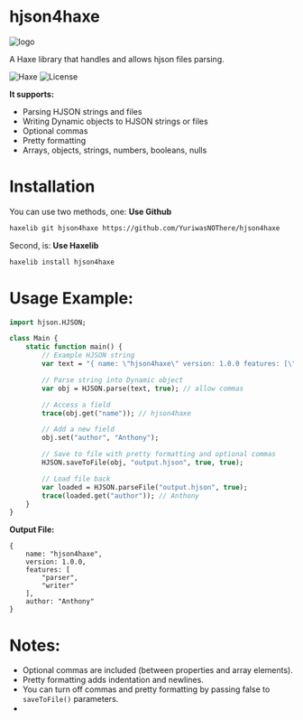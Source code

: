 # hjson4haxe
![logo](https://github.com/YuriwasNOThere/hjson4haxe/blob/main/logobetter.png)

A Haxe library that handles and allows hjson files parsing.

   ![Haxe](https://img.shields.io/badge/haxe-4.3.4-blue)
   ![License](https://img.shields.io/badge/license-MIT-green)

**It supports:**
- Parsing HJSON strings and files
- Writing Dynamic objects to HJSON strings or files
- Optional commas
- Pretty formatting
- Arrays, objects, strings, numbers, booleans, nulls

# Installation
You can use two methods, one:
**Use Github**
```bash
haxelib git hjson4haxe https://github.com/YuriwasNOThere/hjson4haxe
```
Second, is:
**Use Haxelib**
```bash
haxelib install hjson4haxe
```

# Usage Example:
```hx
import hjson.HJSON;

class Main {
    static function main() {
        // Example HJSON string
        var text = "{ name: \"hjson4haxe\" version: 1.0.0 features: [\"parser\" \"writer\"] }";

        // Parse string into Dynamic object
        var obj = HJSON.parse(text, true); // allow commas

        // Access a field
        trace(obj.get("name")); // hjson4haxe

        // Add a new field
        obj.set("author", "Anthony");

        // Save to file with pretty formatting and optional commas
        HJSON.saveToFile(obj, "output.hjson", true, true);

        // Load file back
        var loaded = HJSON.parseFile("output.hjson", true);
        trace(loaded.get("author")); // Anthony
    }
}
```
**Output File:**
```hjson
{
    name: "hjson4haxe",
    version: 1.0.0,
    features: [
        "parser",
        "writer"
    ],
    author: "Anthony"
}
```
# Notes:
- Optional commas are included (between properties and array elements).
- Pretty formatting adds indentation and newlines.
- You can turn off commas and pretty formatting by passing false to `saveToFile()` parameters.
- 
